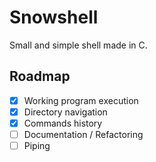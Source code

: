 # Snowshell

Small and simple shell made in C.

## Roadmap

- [x] Working program execution
- [x] Directory navigation
- [x] Commands history
- [ ] Documentation / Refactoring
- [ ] Piping
